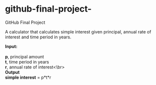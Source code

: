 # github-final-project-
GitHub Final Project

A calculator that calculates simple interest given principal, annual rate of interest and time period in years.

**Input:** \
   <br>**p**, principal amount\
   **t**, time period in years\
   **r**, annual rate of interest<\br>\
**Output**\
   **simple interest** = p\*t\*r

